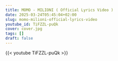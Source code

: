 ```yaml
---
title: MOMO - MILIONI ( Official Lyrics Video )
date: 2025-03-24T05:45:04+02:00
slug: momo-milioni-official-lyrics-video
youtube_id: TiFZZL-puQk
cover: cover.jpg
tags: []
draft: false
---
```


{{< youtube TiFZZL-puQk >}}
